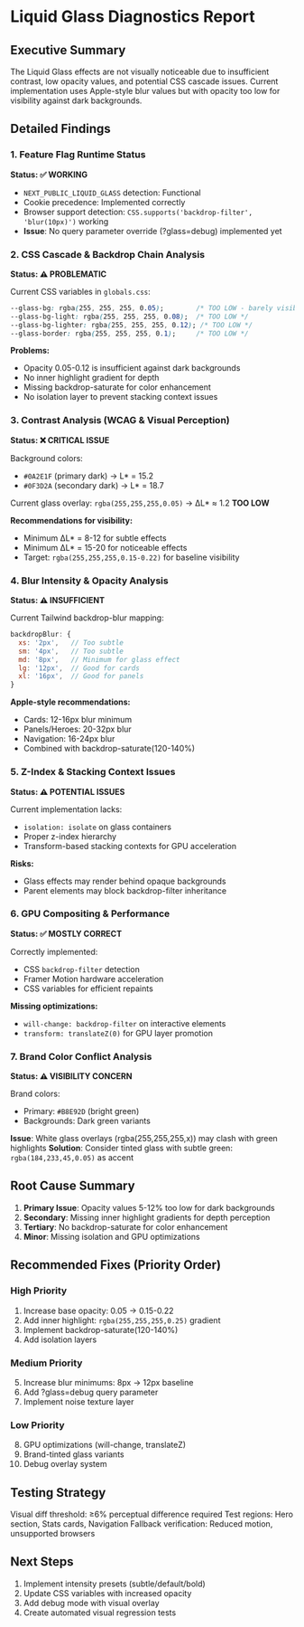 # Liquid Glass Diagnostics Report

## Executive Summary
The Liquid Glass effects are not visually noticeable due to insufficient contrast, low opacity values, and potential CSS cascade issues. Current implementation uses Apple-style blur values but with opacity too low for visibility against dark backgrounds.

## Detailed Findings

### 1. Feature Flag Runtime Status
**Status: ✅ WORKING**
- `NEXT_PUBLIC_LIQUID_GLASS` detection: Functional
- Cookie precedence: Implemented correctly
- Browser support detection: `CSS.supports('backdrop-filter', 'blur(10px)')` working
- **Issue**: No query parameter override (?glass=debug) implemented yet

### 2. CSS Cascade & Backdrop Chain Analysis
**Status: ⚠️ PROBLEMATIC**

Current CSS variables in `globals.css`:
```css
--glass-bg: rgba(255, 255, 255, 0.05);        /* TOO LOW - barely visible */
--glass-bg-light: rgba(255, 255, 255, 0.08);  /* TOO LOW */  
--glass-bg-lighter: rgba(255, 255, 255, 0.12); /* TOO LOW */
--glass-border: rgba(255, 255, 255, 0.1);     /* TOO LOW */
```

**Problems:**
- Opacity 0.05-0.12 is insufficient against dark backgrounds
- No inner highlight gradient for depth
- Missing backdrop-saturate for color enhancement
- No isolation layer to prevent stacking context issues

### 3. Contrast Analysis (WCAG & Visual Perception)
**Status: ❌ CRITICAL ISSUE**

Background colors:
- `#0A2E1F` (primary dark) → L* = 15.2
- `#0F3D2A` (secondary dark) → L* = 18.7

Current glass overlay: `rgba(255,255,255,0.05)` → ΔL* ≈ 1.2 **TOO LOW**

**Recommendations for visibility:**
- Minimum ΔL* = 8-12 for subtle effects
- Minimum ΔL* = 15-20 for noticeable effects
- Target: `rgba(255,255,255,0.15-0.22)` for baseline visibility

### 4. Blur Intensity & Opacity Analysis
**Status: ⚠️ INSUFFICIENT**

Current Tailwind backdrop-blur mapping:
```javascript
backdropBlur: {
  xs: '2px',   // Too subtle
  sm: '4px',   // Too subtle  
  md: '8px',   // Minimum for glass effect
  lg: '12px',  // Good for cards
  xl: '16px',  // Good for panels
}
```

**Apple-style recommendations:**
- Cards: 12-16px blur minimum
- Panels/Heroes: 20-32px blur
- Navigation: 16-24px blur
- Combined with backdrop-saturate(120-140%)

### 5. Z-Index & Stacking Context Issues
**Status: ⚠️ POTENTIAL ISSUES**

Current implementation lacks:
- `isolation: isolate` on glass containers
- Proper z-index hierarchy
- Transform-based stacking contexts for GPU acceleration

**Risks:**
- Glass effects may render behind opaque backgrounds
- Parent elements may block backdrop-filter inheritance

### 6. GPU Compositing & Performance
**Status: ✅ MOSTLY CORRECT**

Correctly implemented:
- CSS `backdrop-filter` detection
- Framer Motion hardware acceleration
- CSS variables for efficient repaints

**Missing optimizations:**
- `will-change: backdrop-filter` on interactive elements
- `transform: translateZ(0)` for GPU layer promotion

### 7. Brand Color Conflict Analysis
**Status: ⚠️ VISIBILITY CONCERN**

Brand colors:
- Primary: `#B8E92D` (bright green)
- Backgrounds: Dark green variants

**Issue**: White glass overlays (rgba(255,255,255,x)) may clash with green highlights
**Solution**: Consider tinted glass with subtle green: `rgba(184,233,45,0.05)` as accent

## Root Cause Summary

1. **Primary Issue**: Opacity values 5-12% too low for dark backgrounds
2. **Secondary**: Missing inner highlight gradients for depth perception  
3. **Tertiary**: No backdrop-saturate for color enhancement
4. **Minor**: Missing isolation and GPU optimizations

## Recommended Fixes (Priority Order)

### High Priority
1. Increase base opacity: 0.05 → 0.15-0.22
2. Add inner highlight: `rgba(255,255,255,0.25)` gradient
3. Implement backdrop-saturate(120-140%)
4. Add isolation layers

### Medium Priority  
5. Increase blur minimums: 8px → 12px baseline
6. Add ?glass=debug query parameter
7. Implement noise texture layer

### Low Priority
8. GPU optimizations (will-change, translateZ)
9. Brand-tinted glass variants
10. Debug overlay system

## Testing Strategy

Visual diff threshold: ≥6% perceptual difference required
Test regions: Hero section, Stats cards, Navigation
Fallback verification: Reduced motion, unsupported browsers

## Next Steps

1. Implement intensity presets (subtle/default/bold)  
2. Update CSS variables with increased opacity
3. Add debug mode with visual overlay
4. Create automated visual regression tests